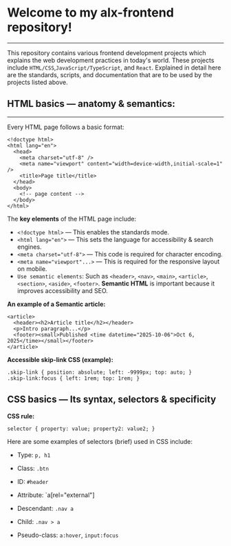 # Welcome to my alx-frontend repository!
-------------
This repository contains various frontend development projects 
which explains the  web development practices in today's world.
These projects include `HTML/CSS`,`JavaScript/TypeScript`, and
`React`. Explained in detail here are the standards, scripts, and 
documentation that are to be used by the projects listed above.

## HTML basics — anatomy & semantics:
------------
Every HTML page follows a basic format:

```
<!doctype html>
<html lang="en">
  <head>
    <meta charset="utf-8" />
    <meta name="viewport" content="width=device-width,initial-scale=1" />
    <title>Page title</title>
  </head>
  <body>
    <!-- page content -->
  </body>
</html>

```

The __key elements__ of the HTML page include:
- `<!doctype html>` — This enables the standards mode.
- `<html lang="en">` — This sets the language for accessibility & search engines.
- `<meta charset="utf-8">` — This code is required for character encoding.
- `<meta name="viewport"...>` — This is required for the responsive layout on mobile.
- `Use semantic elements`: Such as `<header>`, `<nav>`, `<main>`, `<article>`, `<section>`, `<aside>`, `<footer>`. 
__Semantic HTML__ is important because it improves accessibility and SEO.

__An example of a Semantic article:__

```
<article>
  <header><h2>Article title</h2></header>
  <p>Intro paragraph...</p>
  <footer><small>Published <time datetime="2025-10-06">Oct 6, 2025</time></small></footer>
</article>

```

__Accessible skip-link CSS (example):__

```
.skip-link { position: absolute; left: -9999px; top: auto; }
.skip-link:focus { left: 1rem; top: 1rem; }

```

## CSS basics —  Its syntax, selectors & specificity

__CSS rule:__

```
selector { property: value; property2: value2; }

```

Here are some examples of  selectors (brief) used in CSS include:
- Type: `p, h1`

- Class: `.btn`

- ID: `#header`

- Attribute: `a[rel="external"]

- Descendant: `.nav a`

- Child: `.nav > a`

- Pseudo-class: `a:hover`, `input:focus`
